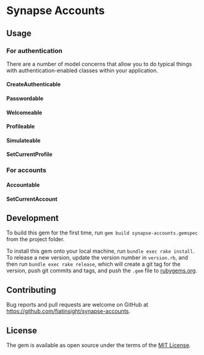 # Synapse Accounts

## Usage

### For authentication

There are a number of model concerns that allow you to do typical things with authentication-enabled classes within your application.

#### CreateAuthenticable
#### Passwordable
#### Welcomeable
#### Profileable
#### Simulateable
#### SetCurrentProfile

### For accounts

#### Accountable
#### SetCurrentAccount

## Development

To build this gem for the first time, run `gem build synapse-accounts.gemspec` from the project folder.

To install this gem onto your local machine, run `bundle exec rake install`. To release a new version, update the version number in `version.rb`, and then run `bundle exec rake release`, which will create a git tag for the version, push git commits and tags, and push the `.gem` file to [rubygems.org](https://rubygems.org).

## Contributing

Bug reports and pull requests are welcome on GitHub at https://github.com/fiatinsight/synapse-accounts.

## License

The gem is available as open source under the terms of the [MIT License](https://opensource.org/licenses/MIT).
